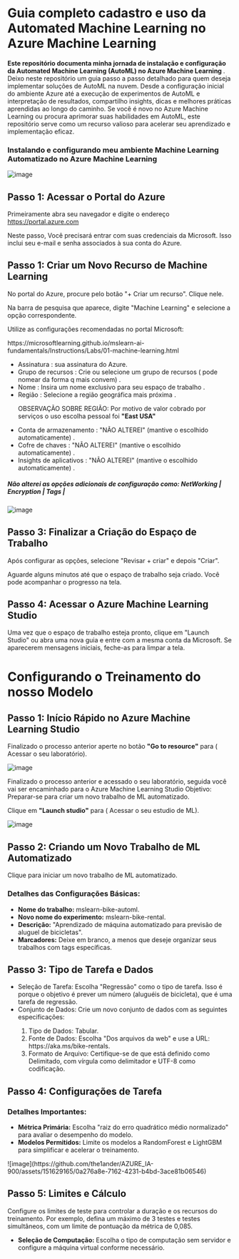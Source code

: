 # Guia completo cadastro e uso da Automated Machine Learning no Azure Machine Learning

 <strong> Este repositório documenta minha jornada de instalação e configuração da Automated Machine Learning (AutoML) no Azure Machine Learning </strong>.
 Deixo neste repositório um guia passo a passo detalhado para quem deseja implementar soluções de AutoML na nuvem. Desde a configuração inicial do ambiente Azure até a execução de experimentos de AutoML e interpretação de resultados, compartilho insights, dicas e melhores práticas aprendidas ao longo do caminho. Se você é novo no Azure Machine Learning ou procura aprimorar suas habilidades em AutoML, este repositório serve como um recurso valioso para acelerar seu aprendizado e implementação eficaz.

### Instalando e configurando meu ambiente Machine Learning Automatizado no Azure Machine Learning

![image](https://github.com/the1ander/AZURE_IA-900/assets/151629165/8399438c-5c9c-4aa7-a97e-fa139108a135)



## Passo 1: Acessar o Portal do Azure

Primeiramente abra seu navegador e digite o endereço https://portal.azure.com
<p>Neste passo, Você precisará entrar com suas credenciais da Microsoft. Isso inclui seu e-mail e senha associados à sua conta do Azure.

## Passo 1: Criar um Novo Recurso de Machine Learning

<p>No portal do Azure, procure pelo botão "+ Criar um recurso". Clique nele.</p>
<p>Na barra de pesquisa que aparece, digite "Machine Learning" e selecione a opção correspondente. </p>
<p>Utilize as configurações recomendadas no portal Microsoft:
<p> https://microsoftlearning.github.io/mslearn-ai-fundamentals/Instructions/Labs/01-machine-learning.html </p>
<ul>
  <li>Assinatura : sua assinatura do Azure. </li>
  <li>Grupo de recursos : Crie ou selecione um grupo de recursos ( pode nomear da forma q mais convem)  .</li>
  <li>Nome : Insira um nome exclusivo para seu espaço de trabalho .</li>
  <li>Região : Selecione a região geográfica mais próxima .</li>
 <p>OBSERVAÇÃO SOBRE REGIÃO: Por motivo de valor cobrado por serviços o uso escolha pessoal foi <strong>"East USA"</strong></p>
   <li>Conta de armazenamento : "NÃO ALTEREI" (mantive o escolhido automaticamente) .</li>
   <li>Cofre de chaves : "NÃO ALTEREI" (mantive o escolhido automaticamente) .</li>
   <li>Insights de aplicativos : "NÃO ALTEREI" (mantive o escolhido automaticamente) .</li>
</ul>

##### Não alterei as opções adicionais de configuração como: NetWorking | Encryption | Tags |
![image](https://github.com/the1ander/AZURE_IA-900/assets/151629165/878969aa-da08-4724-ab17-03cab960e0ec)


## Passo 3: Finalizar a Criação do Espaço de Trabalho

<p>Após configurar as opções, selecione "Revisar + criar" e depois "Criar".</p>
<p> Aguarde alguns minutos até que o espaço de trabalho seja criado. Você pode acompanhar o progresso na tela.</p>

## Passo 4: Acessar o Azure Machine Learning Studio
<p> Uma vez que o espaço de trabalho esteja pronto, clique em "Launch Studio" ou abra uma nova guia e entre com a mesma conta da Microsoft. Se aparecerem mensagens iniciais, feche-as para limpar a tela. </p>


# Configurando o Treinamento do nosso Modelo


## Passo 1: Início Rápido no Azure Machine Learning Studio

Finalizado o processo anterior aperte no botão <strong>"Go to resource"</strong> para ( Acessar o seu laboratório).

![image](https://github.com/the1ander/AZURE_IA-900/assets/151629165/8d6cbcac-acd6-4cb9-b9f7-35a058d75411)


Finalizado o processo anterior e acessado o seu laboratório, seguida você vai ser encaminhado para o Azure Machine Learning Studio
Objetivo: Preparar-se para criar um novo trabalho de ML automatizado.
<p>Clique em  <strong>"Launch studio"</strong> para ( Acessar o seu estudio de ML).</p>

![image](https://github.com/the1ander/AZURE_IA-900/assets/151629165/2caba2a6-2937-4065-adc5-2d85f12ab421)

## Passo 2: Criando um Novo Trabalho de ML Automatizado
<p>Clique para iniciar um novo trabalho de ML automatizado.</p>

### Detalhes das Configurações Básicas:
<ul>
 <li> <strong>Nome do trabalho:</strong> mslearn-bike-automl. </li>
 <li><strong>Novo nome do experimento:</strong> mslearn-bike-rental.</li>
 <li><strong>Descrição:</strong> "Aprendizado de máquina automatizado para previsão de aluguel de bicicletas".</li>
 <li><strong>Marcadores:</strong> Deixe em branco, a menos que deseje organizar seus trabalhos com tags específicas.</li>
</ul>

## Passo 3: Tipo de Tarefa e Dados
<ul>
 <li>Seleção de Tarefa: Escolha "Regressão" como o tipo de tarefa. Isso é porque o objetivo é prever um número (aluguéis de bicicleta), que é uma tarefa de regressão.</li>
 <li>Conjunto de Dados: Crie um novo conjunto de dados com as seguintes especificações:</li>
 <ol>
  <li>Tipo de Dados: Tabular.</li>
  <li>Fonte de Dados: Escolha "Dos arquivos da web" e use a URL: https://aka.ms/bike-rentals.</li>
  <li>Formato de Arquivo: Certifique-se de que está definido como Delimitado, com vírgula como delimitador e UTF-8 como codificação.</li>
 </ol>
</ul>

## Passo 4:  Configurações de Tarefa
### Detalhes Importantes:
<ul>
 <li><strong>Métrica Primária:</strong> Escolha "raiz do erro quadrático médio normalizado" para avaliar o desempenho do modelo.</li>
 <li><strong>Modelos Permitidos:</strong> Limite os modelos a RandomForest e LightGBM para simplificar e acelerar o treinamento.</li>
</ul>
![image](https://github.com/the1ander/AZURE_IA-900/assets/151629165/0a276a8e-7162-4231-b4bd-3ace81b06546)



## Passo 5: Limites e Cálculo
<p>Configure os limites de teste para controlar a duração e os recursos do treinamento. Por exemplo, defina um máximo de 3 testes e testes simultâneos, com um limite de pontuação da métrica de 0,085.</p>
<ul>
 <li><strong>Seleção de Computação:</strong> Escolha o tipo de computação sem servidor e configure a máquina virtual conforme necessário.</li>
</ul>


